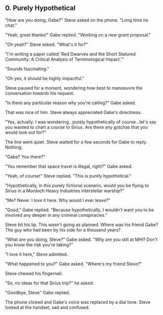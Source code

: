 ## 0. Purely Hypothetical

"How are you doing, Gabe?" Steve asked on the phone. "Long time no chat."

"Yeah, great thanks!" Gabe replied. "Working on a new grant proposal."

"Oh yeah?" Steve asked. "What's it for?"

"I'm writing a paper called 'Red Dwarves and the Short Statured Community: A Critical Analysis of Terminological Impact.'"

"Sounds fascinating."

"Oh yes, it should be highly impactful."

Steve paused for a moment, wondering how best to manoeuvre the conversation towards his request.

"Is there any particular reason why you're calling?" Gabe asked.

That was nice of him. Steve always appreciated Gabe's directness.

"Yes, actually. I was wondering...purely hypothetically of course...let's say you wanted to chart a course to Sirius. Are there any gotchas that you would look out for?"

The line went quiet. Steve waited for a few seconds for Gabe to reply. Nothing.

"Gabe? You there?"

"You remember that space travel is illegal, right?" Gabe asked.

"Yeah, of course!" Steve replied. "This is purely hypothetical."

"Hypothetically, in this purely fictional scenario, would you be flying to Sirius in a Murdoch Heavy Industries interstellar warship?"

"Me? Never. I love it here. Why would I ever leave?"

"Good," Gabe replied. "Because hypothetically, I wouldn't want you to be involved any deeper in any criminal conspiracies."

Steve bit his lip. This wasn't going as planned. Where was his friend Gabe? The guy who had been by his side for a thousand years?

"What are you doing, Steve?" Gabe asked. "Why are you still at MHI? Don't you know the risk you're taking?"

"I love it here," Steve admitted.

"What happened to you?" Gabe asked. "Where's my friend Steve?"

Steve chewed his fingernail.

"So, no ideas for that Sirius trip?" he asked.

"Goodbye, Steve" Gabe replied.

The phone clicked and Gabe's voice was replaced by a dial tone. Steve looked at the handset, sad and confused.

